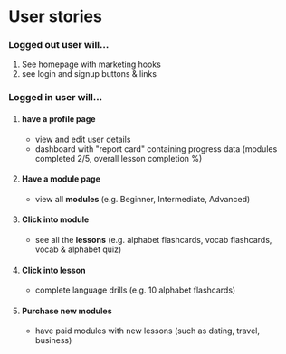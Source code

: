 # User stories

### Logged out user will...
 1. See homepage with marketing hooks
 2. see login and signup buttons & links

### Logged in user will...
 1. #### have a profile page
    * view and edit user details
    * dashboard with "report card" containing progress data (modules completed 2/5, overall lesson completion %)

 2. #### Have a module page
    * view all <b>modules</b> (e.g. Beginner, Intermediate, Advanced)

 3. #### Click into module
    * see all the <b>lessons</b> (e.g. alphabet flashcards, vocab flashcards, vocab & alphabet quiz)

 4. #### Click into lesson
    * complete language drills (e.g. 10 alphabet flashcards)

5. #### Purchase new modules
    * have paid modules with new lessons (such as dating, travel, business)